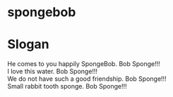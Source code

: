 # spongebob

# Slogan
<div>He comes to you happily SpongeBob. Bob Sponge!!!</div>
<div>I love this water. Bob Sponge!!!</div>
<div>We do not have such a good friendship. Bob Sponge!!!</div>
<div>Small rabbit tooth sponge. Bob Sponge!!!</div>
